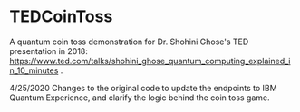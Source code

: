 # TEDCoinToss
A quantum coin toss demonstration for Dr. Shohini Ghose's TED presentation in 2018: https://www.ted.com/talks/shohini_ghose_quantum_computing_explained_in_10_minutes .


4/25/2020 
Changes to the original code to update the endpoints to IBM Quantum Experience, and clarify the logic behind the coin toss game. 
